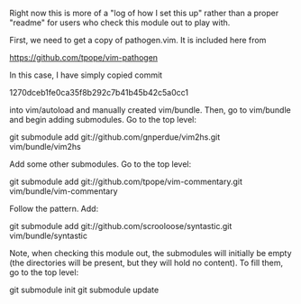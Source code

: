 Right now this is more of a "log of how I set this up" rather than a 
proper "readme" for users who check this module out to play with.

First, we need to get a copy of pathogen.vim. It is included here from

  https://github.com/tpope/vim-pathogen

In this case, I have simply copied commit 

  1270dceb1fe0ca35f8b292c7b41b45b42c5a0cc1

into vim/autoload and manually created vim/bundle. Then, go to vim/bundle
and begin adding submodules. Go to the top level:

  git submodule add git://github.com/gnperdue/vim2hs.git vim/bundle/vim2hs

Add some other submodules. Go to the top level:

  git submodule add git://github.com/tpope/vim-commentary.git vim/bundle/vim-commentary

Follow the pattern. Add:

  git submodule add git://github.com/scrooloose/syntastic.git vim/bundle/syntastic

Note, when checking this module out, the submodules will initially be empty (the 
directories will be present, but they will hold no content). To fill them, go to the 
top level:

  git submodule init
  git submodule update



